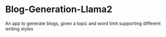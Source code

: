 # Blog-Generation-Llama2
An app to generate blogs, given a topic and word limit supporting different writing styles

